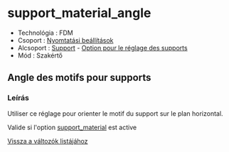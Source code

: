 # support\_material\_angle

* Technológia : FDM
* Csoport : [Nyomtatási beállítások](../../konfig/print_settings.md)
* Alcsoport : [Support](../../beallitasok/print_settings.md#support) - [Option pour le réglage des supports](../../beallitasok/print_settings.md#option-pour-le-réglage-des-supports)
* Mód : Szakértő

## Angle des motifs pour supports

### Leírás

Utiliser ce réglage pour orienter le motif du support sur le plan horizontal.

Valide si l'option [support\_material](support_material.md) est active

[Vissza a változók listájához](/)

